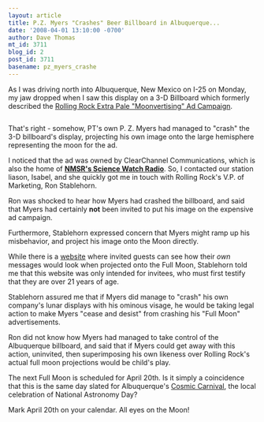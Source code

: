 ```yaml
---
layout: article
title: P.Z. Myers "Crashes" Beer Billboard in Albuquerque...
date: '2008-04-01 13:10:00 -0700'
author: Dave Thomas
mt_id: 3711
blog_id: 2
post_id: 3711
basename: pz_myers_crashe
---
```

As I was driving north into Albuquerque, New Mexico on I-25 on Monday, my jaw dropped when I saw this display on a 3-D Billboard which formerly described the [Rolling Rock Extra Pale "Moonvertising" Ad Campaign](http://www.moonvertising.com).

<img src="/PT/uploads/2008/pzmoon.gif" alt="" />

That's right - somehow, PT's own P. Z. Myers had managed to "crash" the 3-D billboard's display, projecting his own image onto the large hemisphere representing the moon for the ad.

I noticed that the ad was owned by ClearChannel Communications, which is also the home of [**NMSR's Science Watch Radio**](http://web.mac.com/nmsrorg/iWeb/scienceWatch/Home.html).  So, I contacted our station liason, Isabel, and she quickly got me in touch with Rolling Rock's V.P. of Marketing, Ron Stablehorn.

Ron was shocked to hear how Myers had crashed the billboard, and said that Myers had certainly **not** been invited to put his image on the expensive ad campaign.

Furthermore, Stablehorn expressed concern that Myers might ramp up his misbehavior, and project his image onto the Moon directly.  

While there is a [website](http://www.moonvertising.com) where invited guests can see how their _own_ messages would look when projected onto the Full Moon, Stablehorn told me that this website was only intended for invitees, who must first testify that they are over 21 years of age.  

Stablehorn assured me that if Myers did manage to "crash" his own company's lunar displays with his ominous visage, he would be taking legal action to make Myers "cease and desist" from crashing his "Full Moon" advertisements.

Ron did not know how Myers had managed to take control of the Albuquerque billboard, and said that if Myers could get away with this action, uninvited, then superimposing his own likeness over Rolling Rock's actual full moon projections would be child's play.

The next Full Moon is scheduled for April 20th.  Is it simply a coincidence that this is the same day slated for Albuquerque's [Cosmic Carnival](http://www.cosmiccarnival.org/), the local celebration of National Astronomy Day?

Mark April 20th on your calendar.  All eyes on the Moon!
